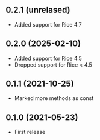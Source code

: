 ## 0.2.1 (unrelased)

- Added support for Rice 4.7

## 0.2.0 (2025-02-10)

- Added support for Rice 4.5
- Dropped support for Rice < 4.5

## 0.1.1 (2021-10-25)

- Marked more methods as const

## 0.1.0 (2021-05-23)

- First release

